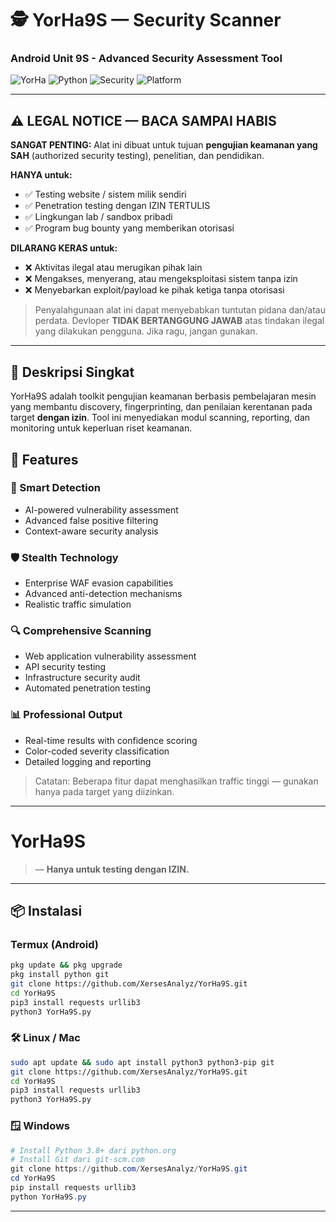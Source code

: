 # 🕵️ YorHa9S — Security Scanner
### Android Unit 9S - Advanced Security Assessment Tool

![YorHa](https://img.shields.io/badge/YoRHa-9S-blue)
![Python](https://img.shields.io/badge/Python-3.8%2B-green)
![Security](https://img.shields.io/badge/Security-Scanner-red)
![Platform](https://img.shields.io/badge/Platform-Termux%20%7C%20Linux%20%7C%20Windows-lightgrey)

---

## ⚠️ LEGAL NOTICE — BACA SAMPAI HABIS
**SANGAT PENTING:** Alat ini dibuat untuk tujuan **pengujian keamanan yang SAH** (authorized security testing), penelitian, dan pendidikan.

**HANYA untuk:**
- ✅ Testing website / sistem milik sendiri
- ✅ Penetration testing dengan IZIN TERTULIS
- ✅ Lingkungan lab / sandbox pribadi
- ✅ Program bug bounty yang memberikan otorisasi

**DILARANG KERAS untuk:**
- ❌ Aktivitas ilegal atau merugikan pihak lain
- ❌ Mengakses, menyerang, atau mengeksploitasi sistem tanpa izin
- ❌ Menyebarkan exploit/payload ke pihak ketiga tanpa otorisasi

> Penyalahgunaan alat ini dapat menyebabkan tuntutan pidana dan/atau perdata. Devloper **TIDAK BERTANGGUNG JAWAB** atas tindakan ilegal yang dilakukan pengguna. Jika ragu, jangan gunakan.

---

## 📌 Deskripsi Singkat
YorHa9S adalah toolkit pengujian keamanan berbasis pembelajaran mesin yang membantu discovery, fingerprinting, dan penilaian kerentanan pada target **dengan izin**. Tool ini menyediakan modul scanning, reporting, dan monitoring untuk keperluan riset keamanan.

## 🎯 Features

### 🤖 Smart Detection
- AI-powered vulnerability assessment
- Advanced false positive filtering
- Context-aware security analysis

### 🛡️ Stealth Technology  
- Enterprise WAF evasion capabilities
- Advanced anti-detection mechanisms
- Realistic traffic simulation

### 🔍 Comprehensive Scanning
- Web application vulnerability assessment
- API security testing
- Infrastructure security audit
- Automated penetration testing

### 📊 Professional Output
- Real-time results with confidence scoring
- Color-coded severity classification  
- Detailed logging and reporting

> Catatan: Beberapa fitur dapat menghasilkan traffic tinggi — gunakan hanya pada target yang diizinkan.

---

# YorHa9S
> — **Hanya untuk testing dengan IZIN.**

---

## 📦 Instalasi

### Termux (Android)
```bash
pkg update && pkg upgrade
pkg install python git
git clone https://github.com/XersesAnalyz/YorHa9S.git
cd YorHa9S
pip3 install requests urllib3
python3 YorHa9S.py
```

### 🛠️ Linux / Mac
```bash
sudo apt update && sudo apt install python3 python3-pip git
git clone https://github.com/XersesAnalyz/YorHa9S.git
cd YorHa9S
pip3 install requests urllib3
python3 YorHa9S.py
```

### 🪟 Windows
```powershell
# Install Python 3.8+ dari python.org
# Install Git dari git-scm.com
git clone https://github.com/XersesAnalyz/YorHa9S.git
cd YorHa9S
pip install requests urllib3
python YorHa9S.py
```

---
